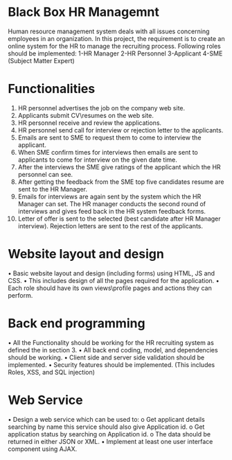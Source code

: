 # Black Box HR Managemnt
Human resource management system deals with all issues concerning employees in an organization. In this project, the requirement is to create an online system for the HR to manage the recruiting process. Following roles should be implemented:
1-HR Manager
2-HR Personnel
3-Applicant
4-SME (Subject Matter Expert)
# Functionalities 
1. HR personnel advertises the job on the company web site.
2. Applicants submit CV\resumes on the web site.
3. HR personnel receive and review the applications.
4. HR personnel send call for interview or rejection letter to the applicants.
5. Emails are sent to SME to request them to come to interview the applicant.
6. When SME confirm times for interviews then emails are sent to applicants to come for interview on the given date time.
7. After the interviews the SME give ratings of the applicant which the HR personnel can see.
8. After getting the feedback from the SME top five candidates resume are sent to the HR Manager.
9. Emails for interviews are again sent by the system which the HR Manager can set. The HR manager conducts the second round of interviews and gives feed back in the HR system feedback forms.
10. Letter of offer is sent to the selected (best candidate after HR Manager interview). Rejection letters are sent to the rest of the applicants.
# Website layout and design
• Basic website layout and design (including forms) using HTML, JS and CSS.
• This includes design of all the pages required for the application.
• Each role should have its own views\profile pages and actions they can perform.
# Back end programming
• All the Functionality should be working for the HR recruiting system as defined the in section 3.
• All back end coding, model, and dependencies should be working.
• Client side and server side validation should be implemented.
• Security features should be implemented. (This includes Roles, XSS, and SQL injection)
# Web Service
• Design a web service which can be used to:
o Get applicant details searching by name this service should also give Application id.
o Get application status by searching on Application id.
o The data should be returned in either JSON or XML.
• Implement at least one user interface component using AJAX.
